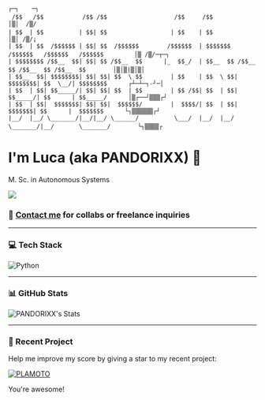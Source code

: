 ```text
                                                                                                      ┌─┐　  ─┐
 /$$   /$$           /$$ /$$                   /$$     /$$                                        　  │▒│  /▒/
| $$  | $$          | $$| $$                  | $$    | $$                                        　  │▒│ /▒/¡ 
| $$  | $$  /$$$$$$ | $$| $$  /$$$$$$        /$$$$$$  | $$$$$$$   /$$$$$$   /$$$$$$   /$$$$$$     　  │▒ /▒/─┬─┐
| $$$$$$$$ /$$__  $$| $$| $$ /$$__  $$      |_  $$_/  | $$__  $$ /$$__  $$ /$$__  $$ /$$__  $$    　  │▒│▒|▒│▒│
| $$__  $$| $$$$$$$$| $$| $$| $$  \ $$        | $$    | $$  \ $$| $$$$$$$$| $$  \__/| $$$$$$$$      ┌┴─┴─┐-┘─│
| $$  | $$| $$_____/| $$| $$| $$  | $$        | $$ /$$| $$  | $$| $$_____/| $$      | $$_____/      │▒┌──┘▒▒▒┌┘
| $$  | $$|  $$$$$$$| $$| $$|  $$$$$$/        |  $$$$/| $$  | $$|  $$$$$$$| $$      |  $$$$$$$      └┐▒▒▒▒▒▒┌┘
|__/  |__/ \_______/|__/|__/ \______/          \___/  |__/  |__/ \_______/|__/       \_______/    　  └┐▒▒▒▒┌
```
# I'm Luca (aka PANDORIXX) 🐼
M. Sc. in Autonomous Systems

![](https://komarev.com/ghpvc/?username=PANDORIXX&color=orange)

### 👤 [Contact me](mailto:luca.contact.work@gmail.com) for collabs or freelance inquiries

---

### 💻 Tech Stack
![Python](https://img.shields.io/badge/-Python-orange?logo=python&style=for-the-badge)

--- 

### 📊 GitHub Stats
![PANDORIXX's Stats](https://github-readme-stats.vercel.app/api?username=PANDORIXX&theme=radical&show_icons=true&hide_border=false&count_private=true)

---

### 🌟 Recent Project
Help me improve my score by giving a star to my recent project:

[![PLAMOTO](https://img.shields.io/badge/PLAMOTO-GitHub-orange?logo=github&style=for-the-badge)](https://github.com/PANDORIXX/PLAMOTO)

You're awesome!
